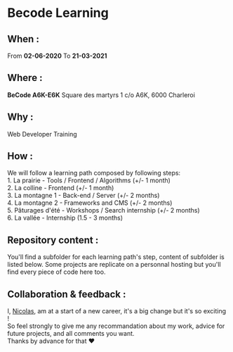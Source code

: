 # Becode Learning  
  
  ## When : 
  From  **02-06-2020**
  To  **21-03-2021**

  ## Where : 
  **BeCode A6K-E6K** 
  Square des martyrs 
  1 c/o A6K, 6000 Charleroi

  ## Why :
  Web Developer Training
  
  ## How :
  We will follow a learning path composed by following steps:  
    1. La prairie - Tools / Frontend / Algorithms (+/- 1 month)  
    2. La colline - Frontend (+/- 1 month)  
    3. La montagne 1 - Back-end / Server (+/- 2 months)  
    4. La montagne 2 - Frameworks and CMS (+/- 2 months)  
    5. Pâturages d'été - Workshops / Search internship (+/- 2 months)  
    6. La vallée - Internship (1.5 - 3 months)  
  
  ## Repository content :
  You'll find a subfolder for each learning path's step, content of subfolder is listed below.
  Some projects are replicate on a personnal hosting but you'll find every piece of code here too.
  
  ## Collaboration & feedback : 
  I, [Nicolas](https://github.com/nicode-be), am at a start of a new career, it's a big change but it's so exciting !  
  So feel strongly to give me any recommandation about my work, advice for future projects, and all comments you want.  
  Thanks by advance for that :heart:





